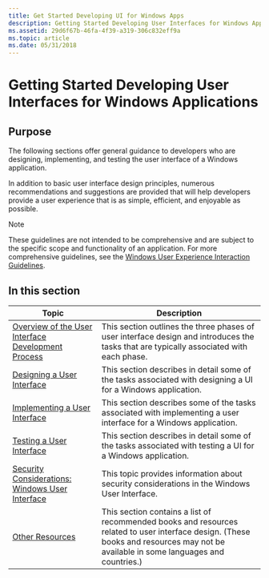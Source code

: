 ```yaml
---
title: Get Started Developing UI for Windows Apps
description: Getting Started Developing User Interfaces for Windows Applications
ms.assetid: 29d6f67b-46fa-4f39-a319-306c832eff9a
ms.topic: article
ms.date: 05/31/2018
---
```


# Getting Started Developing User Interfaces for Windows Applications

## Purpose

The following sections offer general guidance to developers who are designing, implementing, and testing the user interface of a Windows application.

In addition to basic user interface design principles, numerous recommendations and suggestions are provided that will help developers provide a user experience that is as simple, efficient, and enjoyable as possible.

> [!Note]  
> These guidelines are not intended to be comprehensive and are subject to the specific scope and functionality of an application. For more comprehensive guidelines, see the [Windows User Experience Interaction Guidelines](../uxguide/interaction.md).

 

## In this section



| Topic                                                                            | Description                                                                                                                                                                                     |
|----------------------------------------------------------------------------------|-------------------------------------------------------------------------------------------------------------------------------------------------------------------------------------------------|
| [Overview of the User Interface Development Process](the-process.md)<br/> | This section outlines the three phases of user interface design and introduces the tasks that are typically associated with each phase.<br/>                                              |
| [Designing a User Interface](designing-a-user-interface.md)<br/>          | This section describes in detail some of the tasks associated with designing a UI for a Windows application.<br/>                                                                         |
| [Implementing a User Interface](implementing-a-user-interface.md)<br/>    | This section describes some of the tasks associated with implementing a user interface for a Windows application.<br/>                                                                    |
| [Testing a User Interface](testing-a-user-interface.md)<br/>              | This section describes in detail some of the tasks associated with testing a UI for a Windows application.<br/>                                                                           |
| [Security Considerations: Windows User Interface](sec-ui.md)<br/>         | This topic provides information about security considerations in the Windows User Interface.<br/>                                                                                         |
| [Other Resources](other-resources.md)<br/>                                | This section contains a list of recommended books and resources related to user interface design. (These books and resources may not be available in some languages and countries.) <br/> |



 

 

